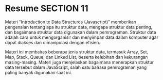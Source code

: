 # Resume SECTION 11

Materi "Introduction to Data Structures (Javascript)" memberikan pengenalan tentang apa itu struktur data, mengapa struktur data penting, dan bagaimana struktur data digunakan dalam pemrograman. Struktur data adalah cara untuk mengorganisir dan menyimpan data dalam komputer agar dapat diakses dan dimanipulasi dengan efisien.

Materi ini membahas beberapa jenis struktur data, termasuk Array, Set, Map, Stack, Queue, dan Linked List, beserta kelebihan dan kekurangan masing-masing. Materi juga menjelaskan bagaimana menerapkan struktur data tersebut dalam JavaScript, salah satu bahasa pemrograman yang paling banyak digunakan saat ini.